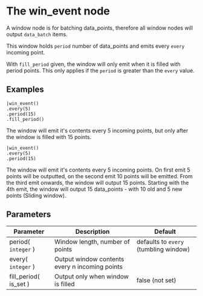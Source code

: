 The win_event node
=====================

A window node is for batching data_points, therefore all window nodes will output `data_batch` items.

This window holds `period` number of data_points and emits every `every` incoming point. 

With `fill_period` given, the window will only emit when it is filled with period points.
This only applies if the `period` is greater than the `every` value.

Examples
-------
```dfs  
|win_event()
.every(5)
.period(15)
.fill_period() 
``` 

The window will emit it's contents every 5 incoming points, but only after the window is filled with 15 points.

```dfs  
|win_event()
.every(5)
.period(15)
```

The window will emit it's contents every 5 incoming points. On first emit 5 points will be outputted, on the second emit 10
points will be emitted. From the third emit onwards, the window will output 15 points. Starting with the 4th emit, the window
will output 15 data_points - with 10 old and 5 new  points (Sliding window).

Parameters
----------

Parameter     | Description | Default 
--------------|-------------|---------  
period( `integer` ) | Window length, number of points| defaults to `every` (tumbling window)
every( `integer` )| Output window contents every n incoming points| 
fill_period( is_set )|Output only when window is filled| false (not set)
